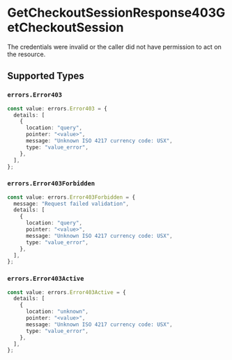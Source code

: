 # GetCheckoutSessionResponse403GetCheckoutSession

The credentials were invalid or the caller did not have permission to act on the resource.


## Supported Types

### `errors.Error403`

```typescript
const value: errors.Error403 = {
  details: [
    {
      location: "query",
      pointer: "<value>",
      message: "Unknown ISO 4217 currency code: USX",
      type: "value_error",
    },
  ],
};
```

### `errors.Error403Forbidden`

```typescript
const value: errors.Error403Forbidden = {
  message: "Request failed validation",
  details: [
    {
      location: "query",
      pointer: "<value>",
      message: "Unknown ISO 4217 currency code: USX",
      type: "value_error",
    },
  ],
};
```

### `errors.Error403Active`

```typescript
const value: errors.Error403Active = {
  details: [
    {
      location: "unknown",
      pointer: "<value>",
      message: "Unknown ISO 4217 currency code: USX",
      type: "value_error",
    },
  ],
};
```


